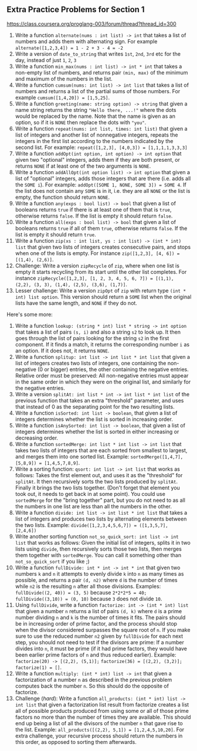 ## Extra Practice Problems for Section 1
<https://class.coursera.org/proglang-003/forum/thread?thread_id=300>

1. Write a function `alternate(nums : int list) -> int` that takes a list of numbers and adds them with alternating sign. For example `alternate([1,2,3,4]) = 1 - 2 + 3 - 4 = -2`
2. Write a version of `date_to_string` that writes `1st`, `2nd`, `3rd` etc for the day, instead of just `1`, `2`, `3`
3. Write a function `min_max(nums : int list) -> int * int` that takes a non-empty list of numbers, and returns pair `(min, max)` of the minimum and maximum of the numbers in the list.
4. Write a function `cumsum(nums: int list) -> int list` that takes a list of numbers and returns a list of the partial sums of those numbers. For example `cumsum([1,4,20]) = [1,5,25]`.
5. Write a function `greeting(name: string option) -> string` that given a name string returns the string `"Hello there, ...!"` where the dots would be replaced by the name. Note that the name is given as an option, so if it is `NONE` then replace the dots with `"you"`.
6. Write a function `repeat(nums: int list, times: int list)` that given a list of integers and another list of nonnegative integers, repeats the integers in the first list according to the numbers indicated by the second list. For example: `repeat([1,2,3], [4,0,3]) = [1,1,1,1,3,3,3]`
7. Write a function `addOpt(int option, int option) -> int option` that given two "optional" integers, adds them if they are both present, or returns `NONE` if at least one of the two arguments is `NONE`.
8. Write a function `addAllOpt(int option list) -> int option` that given a list of "optional" integers, adds those integers that are there (i.e. adds all the `SOME i`). For example: `addOpt([SOME 1, NONE, SOME 3]) = SOME 4`. If the list does not contain any `SOME` is in it, i.e. they are all `NONE` or the list is empty, the function should return `NONE`.
9. Write a function `any(exps : bool list) -> bool` that given a list of booleans returns `true` if there is at least one of them that is `true`, otherwise returns `false`. If the list is empty it should return `false`.
10. Write a function `all(exps : bool list) -> bool` that given a list of booleans returns `true` if all of them `true`, otherwise returns `false`. If the list is empty it should return `true`.
11. Write a function `zip(xs : int list, ys : int list) -> (int * int) list` that given two lists of integers creates consecutive pairs, and stops when one of the lists is empty. For instance `zip([1,2,3], [4, 6]) = [(1,4), (2,6)]`.
12. Challenge: Write a version `zipRecycle` of `zip`, where when one list is empty it starts recycling from its start until the other list completes. For instance `zipRecycle([1,2,3], [1, 2, 3, 4, 5, 6, 7]) = [(1,1), (2,2), (3, 3), (1,4), (2,5), (3,6), (1,7)]`.
13. Lesser challenge: Write a version `zipOpt` of `zip` with return type `(int * int) list option`. This version should return a `SOME` list when the original lists have the same length, and `NONE` if they do not.

Here's some more:

1. Write a function `lookup: (string * int) list * string -> int option` that takes a list of pairs `(s, i)` and also a string `s2` to look up. It then goes through the list of pairs looking for the string `s2` in the first component. If it finds a match, it returns the corresponding number `i` as an option. If it does not, it returns `NONE`.
2. Write a function `splitup: int list -> int list * int list` that given a list of integers creates two lists of integers, one containing the non-negative (0 or bigger) entries, the other containing the negative entries. Relative order must be preserved: All non-negative entries must appear in the same order in which they were on the original list, and similarly for the negative entries.
3. Write a version `splitAt: int list * int -> int list * int list` of the previous function that takes an extra "threshold" parameter, and uses that instead of 0 as the separating point for the two resulting lists.
4. Write a function `isSorted: int list -> boolean`, that given a list of integers determines whether the list is sorted in increasing order.
5. Write a function `isAnySorted: int list -> boolean`, that given a list of integers determines whether the list is sorted in either increasing or decreasing order.
6. Write a function `sortedMerge: int list * int list -> int list` that takes two lists of integers that are each sorted from smallest to largest, and merges them into one sorted list. Example: `sortedMerge([1,4,7], [5,8,9]) = [1,4,5,7,8,9]`.
7. Write a sorting function: `qsort: int list -> int list` that works as follows: Takes the first element out, and uses it as the "threshold" for `splitAt`. It then recursively sorts the two lists produced by `splitAt`. Finally it brings the two lists together. (Don't forget that element you took out, it needs to get back in at some point). You could use `sortedMerge` for the "bring together" part, but you do not need to as all the numbers in one list are less than all the numbers in the other.
8. Write a function `divide: int list -> int list * int list` that takes a list of integers and produces two lists by alternating elements between the two lists. Example: `divide([1,2,3,4,5,6,7]) = ([1,3,5,7], [2,4,6])`
9. Write another sorting function `not_so_quick_sort: int list -> int list` that works as follows: Given the initial list of integers, splits it in two lists using `divide`, then recursively sorts those two lists, then merges them together with `sortedMerge`. You can call it something other than `not_so_quick_sort` if you like ;)
10. Write a function `fullDivide: int * int -> int * int` that given two numbers `k` and `n` it attempts to evenly divide `k` into `n` as many times as possible, and returns a pair `(d, n2)` where `d` is the number of times while `n2` is the resulting `n` after all those divisions. Examples: `fullDivide((2, 40)) = (3, 5)` because `2*2*2*5 = 40;` `fullDivide((3,10)) = (0, 10)` because `3` does not divide `10`.
11. Using `fullDivide`, write a function `factorize: int -> (int * int) list` that given a number `n` returns a list of pairs `(d, k)` where `d` is a prime number dividing `n` and `k` is the number of times it fits. The pairs should be in increasing order of prime factor, and the process should stop when the divisor considered surpasses the square root of `n`. If you make sure to use the reduced number `n2` given by `fullDivide` for each next step, you should not need to test if the divisors are prime: If a number divides into `n`, it must be prime (if it had prime factors, they would have been earlier prime factors of `n` and thus reduced earlier). Example: `factorize(20) -> [(2,2), (5,1)];` `factorize(36) = [(2,2), (3,2)];` `factorize(1) = []`.
12. Write a function `multiply: (int * int) list -> int` that given a factorization of a number `n` as described in the previous problem computes back the number `n`. So this should do the opposite of factorize.
13. Challenge (*hard*): Write a function `all_products: (int * int) list -> int list` that given a factorization list result from factorize creates a list all of possible products produced from using some or all of those prime factors no more than the number of times they are available. This should end up being a list of all the divisors of the number `n` that gave rise to the list. Example: `all_products([(2,2), 5,1]) = [1,2,4,5,10,20]`. For extra challenge, your recursive process should return the numbers in this order, as opposed to sorting them afterwards.
